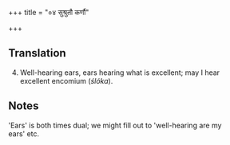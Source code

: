 +++
title = "०४ सुश्रुतौ कर्णौ"

+++
## Translation
4. Well-hearing ears, ears hearing what is excellent; may I hear  
excellent encomium (*ślóka*).

## Notes
'Ears' is both times dual; we might fill out to 'well-hearing are my  
ears' etc.
